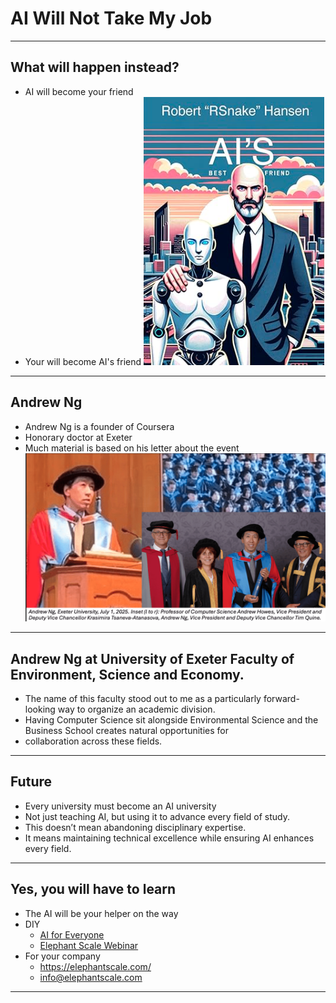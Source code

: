 # AI Will Not Take My Job

---

## What will happen instead?
* AI will become your friend
* Your will become AI's friend
![](images/robert-rsnake.png)

---

## Andrew Ng
* Andrew Ng is a founder of Coursera
* Honorary doctor at Exeter
* Much material is based on his letter about the event
![](images/andrew-ng-exeter.png)

---

## Andrew Ng at University of Exeter Faculty of Environment, Science and Economy.
* The name of this faculty stood out to me as a particularly forward-looking way to organize an academic division. 
* Having Computer Science sit alongside Environmental Science and the Business School creates natural opportunities for 
* collaboration across these fields.

---



## Future

* Every university must become an AI university
* Not just teaching AI, but using it to advance every field of study. 
* This doesn’t mean abandoning disciplinary expertise. 
* It means maintaining technical excellence while ensuring AI enhances every field.

---

## Yes, you will have to learn
* The AI will be your helper on the way
* DIY
  * [AI for Everyone](https://www.coursera.org/learn/generative-ai-for-everyone)
  * [Elephant Scale Webinar](https://courses.elephantscale.com/pages/advances-in-ai-free-weekly-webinar)
* For your company
  * https://elephantscale.com/
  * info@elephantscale.com

---
